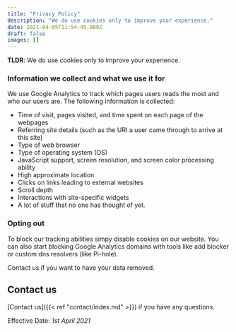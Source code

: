 ```yaml
---
title: "Privacy Policy"
description: "We do use cookies only to improve your experience."
date: 2021-04-05T11:54:45.000Z
draft: false
images: []
---
```


__TLDR__: We do use cookies only to improve your experience.

### Information we collect and what we use it for

We use Google Analytics to track which pages users reads the most and who our users are.
The following information is collected:

- Time of visit, pages visited, and time spent on each page of the webpages
- Referring site details (such as the URI a user came through to arrive at this site)
- Type of web browser
- Type of operating system (OS)
- JavaScript support, screen resolution, and screen color processing ability
- High approximate location
- Clicks on links leading to external websites
- Scroll depth
- Interactions with site-specific widgets
- A lot of stuff that no one has thought of yet.

### Opting out

To block our tracking abilities simpy disable cookies on our website.
You can also start blocking Google Analytics domains with tools like add blocker or custom dns resolvers (like Pi-hole).

Contact us if you want to have your data removed.

## Contact us

[Contact us]({{< ref "contact/index.md" >}}) if you have any questions.

Effective Date: _1st April 2021_
